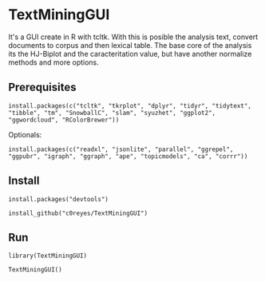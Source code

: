 # TextMiningGUI

It's a GUI create in R with tcltk. With this is posible the analysis text, convert documents to corpus and then lexical table. The base core  of the analysis its the HJ-Biplot and the caracteritation value, but have another normalize methods and more options.

## Prerequisites

```
install.packages(c("tcltk", "tkrplot", "dplyr", "tidyr", "tidytext", "tibble", "tm", "SnowballC", "slam", "syuzhet", "ggplot2", "ggwordcloud", "RColorBrewer"))
```

Optionals:

```
install.packages(c("readxl", "jsonlite", "parallel", "ggrepel", "ggpubr", "igraph", "ggraph", "ape", "topicmodels", "ca", "corrr"))
```

## Install

```
install.packages("devtools")

install_github("c0reyes/TextMiningGUI")
```

## Run

```
library(TextMiningGUI)

TextMiningGUI()	
```